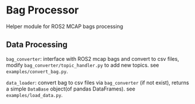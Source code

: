 # Bag Processor
Helper module for ROS2 MCAP bags processing

## Data Processing
`bag_converter`: interface with ROS2 mcap bags and convert to csv files, modify `bag_converter/topic_handler.py` to add new topics. see `examples/convert_bag.py`.

`data_loader`: convert bag to csv files via `bag_converter` (if not exist), returns a simple `DataBase` object(of pandas DataFrames). see `examples/load_data.py`.

